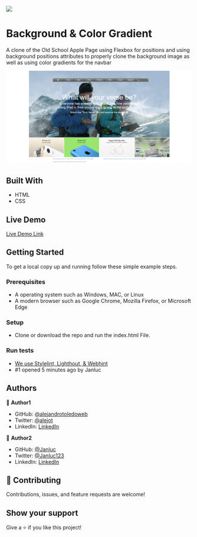 ![](https://img.shields.io/badge/Microverse-blueviolet)

# Background & Color Gradient

A clone of the Old School Apple Page using Flexbox for positions and using background positions attributes to properly clone the background image as well as using color gradients for the navbar



![screenshot](./app_screenshot.png)


## Built With

- HTML
- CSS

## Live Demo

[Live Demo Link](https://rawcdn.githack.com/Janluc/apple-clone/2dfa14cbdbf929fa420ee78dafa00d7904d059bb/index.html)


## Getting Started


To get a local copy up and running follow these simple example steps.

### Prerequisites

- A operating system such as Windows, MAC, or Linux
- A modern browser such as Google Chrome, Mozilla Firefox, or Microsoft Edge

### Setup
- Clone or download the repo and run the index.html File.

### Run tests
- [We use Stylelint, Lighthout, & Webhint](https://github.com/Janluc/apple-clone/pull/1/checks)
- #1 opened 5 minutes ago by Janluc


## Authors

👤 **Author1**

- GitHub: [@alejandrotoledoweb](https://github.com/alejandrotoledoweb)
- Twitter: [@alejot](https://twitter.com/alejot)
- LinkedIn: [LinkedIn](https://www.linkedin.com/in/alejandro-toledo-3b444b109/)

👤 **Author2**

- GitHub: [@Janluc](https://github.com/Janluc)
- Twitter: [@Janluc123](https://twitter.com/Janluc123)
- LinkedIn: [LinkedIn](https://www.linkedin.com/in/janluc-saneaux-91707a1b4/)

## 🤝 Contributing

Contributions, issues, and feature requests are welcome!

## Show your support

Give a ⭐️ if you like this project!
